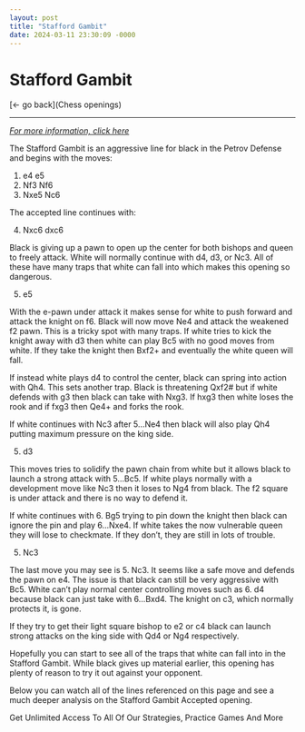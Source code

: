 ```yaml
---
layout: post
title: "Stafford Gambit"
date: 2024-03-11 23:30:09 -0000
---
```

Stafford Gambit
==============

[<- go back](Chess openings)
***
*[For more information, click here](https://www.thechesswebsite.com/stafford-gambit-accepted/)*



The Stafford Gambit is an aggressive line for black in the Petrov Defense and begins with the moves:

1. e4 e5
2. Nf3 Nf6
3. Nxe5 Nc6

The accepted line continues with:

4. Nxc6 dxc6

Black is giving up a pawn to open up the center for both bishops and queen to freely attack. White will normally continue with d4, d3, or Nc3. All of these have many traps that white can fall into which makes this opening so dangerous.

5. e5

With the e-pawn under attack it makes sense for white to push forward and attack the knight on f6. Black will now move Ne4 and attack the weakened f2 pawn. This is a tricky spot with many traps. If white tries to kick the knight away with d3 then white can play Bc5 with no good moves from white. If they take the knight then Bxf2+ and eventually the white queen will fall.

If instead white plays d4 to control the center, black can spring into action with Qh4. This sets another trap. Black is threatening Qxf2# but if white defends with g3 then black can take with Nxg3. If hxg3 then white loses the rook and if fxg3 then Qe4+ and forks the rook.

If white continues with Nc3 after 5…Ne4 then black will also play Qh4 putting maximum pressure on the king side.

5. d3

This moves tries to solidify the pawn chain from white but it allows black to launch a strong attack with 5…Bc5. If white plays normally with a development move like Nc3 then it loses to Ng4 from black. The f2 square is under attack and there is no way to defend it.

If white continues with 6. Bg5 trying to pin down the knight then black can ignore the pin and play 6…Nxe4. If white takes the now vulnerable queen they will lose to checkmate. If they don’t, they are still in lots of trouble.

5. Nc3

The last move you may see is 5. Nc3. It seems like a safe move and defends the pawn on e4. The issue is that black can still be very aggressive with Bc5. White can’t play normal center controlling moves such as 6. d4 because black can just take with 6…Bxd4. The knight on c3, which normally protects it, is gone.

If they try to get their light square bishop to e2 or c4 black can launch strong attacks on the king side with Qd4 or Ng4 respectively.

Hopefully you can start to see all of the traps that white can fall into in the Stafford Gambit. While black gives up material earlier, this opening has plenty of reason to try it out against your opponent.

Below you can watch all of the lines referenced on this page and see a much deeper analysis on the Stafford Gambit Accepted opening.

 






Get Unlimited Access To All Of Our Strategies, Practice Games And More


